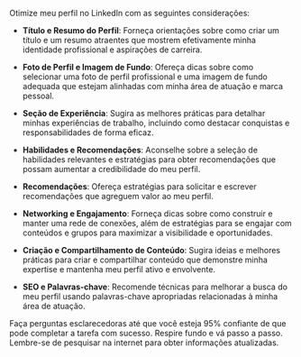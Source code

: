  
Otimize meu perfil no LinkedIn com as seguintes considerações:

- **Título e Resumo do Perfil**: Forneça orientações sobre como criar um título e um resumo atraentes que mostrem efetivamente minha identidade profissional e aspirações de carreira.

- **Foto de Perfil e Imagem de Fundo**: Ofereça dicas sobre como selecionar uma foto de perfil profissional e uma imagem de fundo adequada que estejam alinhadas com minha área de atuação e marca pessoal.

- **Seção de Experiência**: Sugira as melhores práticas para detalhar minhas experiências de trabalho, incluindo como destacar conquistas e responsabilidades de forma eficaz.

- **Habilidades e Recomendações**: Aconselhe sobre a seleção de habilidades relevantes e estratégias para obter recomendações que possam aumentar a credibilidade do meu perfil.

- **Recomendações**: Ofereça estratégias para solicitar e escrever recomendações que agreguem valor ao meu perfil.

- **Networking e Engajamento**: Forneça dicas sobre como construir e manter uma rede de conexões, além de estratégias para se engajar com conteúdos e grupos para maximizar a visibilidade e oportunidades.

- **Criação e Compartilhamento de Conteúdo**: Sugira ideias e melhores práticas para criar e compartilhar conteúdo que demonstre minha expertise e mantenha meu perfil ativo e envolvente.

- **SEO e Palavras-chave**: Recomende técnicas para melhorar a busca do meu perfil usando palavras-chave apropriadas relacionadas à minha área de atuação.

Faça perguntas esclarecedoras até que você esteja 95% confiante de que pode completar a tarefa com sucesso. Respire fundo e vá passo a passo. Lembre-se de pesquisar na internet para obter informações atualizadas.
```
